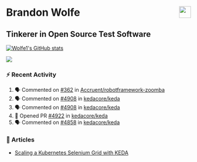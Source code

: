 Brandon Wolfe <a href="https://www.linkedin.com/in/brandon-wolfe1" target="_blank" rel="noreferrer"><img src="https://raw.githubusercontent.com/danielcranney/readme-generator/main/public/icons/socials/linkedin.svg" width="32" height="32" align="right"/></a>
==============================
Tinkerer in Open Source Test Software
-----------------------------

<p align="left"><a href="http://www.github.com/Wolfe1"><img src="https://github-readme-stats.vercel.app/api?username=Wolfe1&show_icons=true&hide=&count_private=true&title_color=0891b2&text_color=ffffff&icon_color=0891b2&bg_color=1c1917&hide_border=true&show_icons=true" alt="Wolfe1's GitHub stats" /></a></p>
<p align="left"><a href="http://www.github.com/Wolfe1"><img src="https://github-readme-streak-stats.herokuapp.com/?user=Wolfe1&stroke=ffffff&background=1c1917&ring=0891b2&fire=0891b2&currStreakNum=ffffff&currStreakLabel=0891b2&sideNums=ffffff&sideLabels=ffffff&dates=ffffff&hide_border=true" /></a></p>

### :zap: Recent Activity
<!--START_SECTION:activity-->
1. 🗣 Commented on [#362](https://github.com/Accruent/robotframework-zoomba/pull/362#issuecomment-1707025186) in [Accruent/robotframework-zoomba](https://github.com/Accruent/robotframework-zoomba)
2. 🗣 Commented on [#4908](https://github.com/kedacore/keda/issues/4908#issuecomment-1706789050) in [kedacore/keda](https://github.com/kedacore/keda)
3. 🗣 Commented on [#4908](https://github.com/kedacore/keda/issues/4908#issuecomment-1706744641) in [kedacore/keda](https://github.com/kedacore/keda)
4. 💪 Opened PR [#4922](https://github.com/kedacore/keda/pull/4922) in [kedacore/keda](https://github.com/kedacore/keda)
5. 🗣 Commented on [#4858](https://github.com/kedacore/keda/issues/4858#issuecomment-1699226635) in [kedacore/keda](https://github.com/kedacore/keda)
<!--END_SECTION:activity-->

### :newspaper: Articles
- [Scaling a Kubernetes Selenium Grid with KEDA](https://www.linkedin.com/pulse/scaling-kubernetes-selenium-grid-keda-brandon-wolfe)
